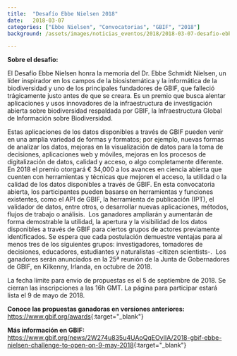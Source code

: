 ```yaml
---
title:  "Desafío Ebbe Nielsen 2018"
date:   2018-03-07
categories: ["Ebbe Nielsen", "Convocatorias", "GBIF", "2018"]
background: /assets/images/noticias_eventos/2018/2018-03-07-desafio-ebbe-nielsen-2018.png

---
```

**Sobre el desafío:**

El Desafío Ebbe Nielsen honra la memoria del Dr. Ebbe Schmidt Nielsen, un líder inspirador en los campos de la biosistemática y la informática de la biodiversidad y uno de los principales fundadores de GBIF, que falleció trágicamente justo antes de que se creara. Es un premio que busca alentar aplicaciones y usos innovadores de la infraestructura de investigación abierta sobre biodiversidad respaldada por GBIF, la Infraestructura Global de Información sobre Biodiversidad.  

Estas aplicaciones de los datos disponibles a través de GBIF pueden venir en una amplia variedad de formas y formatos; por ejemplo, nuevas formas de analizar los datos, mejoras en la visualización de datos para la toma de decisiones, aplicaciones web y móviles, mejoras en los procesos de digitalización de datos, calidad y acceso, o algo completamente diferente.   En 2018 el premio otorgará € 34,000 a los avances en ciencia abierta que cuenten con herramientas y técnicas que mejoren el acceso, la utilidad o la calidad de los datos disponibles a través de GBIF. En esta convocatoria abierta, los participantes pueden basarse en herramientas y funciones existentes, como el API de GBIF, la herramienta de publicación (IPT), el validador de datos, entre otros, o desarrollar nuevas aplicaciones, métodos, flujos de trabajo o análisis.  Los ganadores ampliarán y aumentarán de forma demostrable la utilidad, la apertura y la visibilidad de los datos disponibles a través de GBIF para ciertos grupos de actores previamente identificados. Se espera que cada postulación demuestre ventajas para al menos tres de los siguientes grupos: investigadores, tomadores de decisiones, educadores, estudiantes y naturalistas -citizen scientists-.  Los ganadores serán anunciados en la 25ª reunión de la Junta de Gobernadores de GBIF, en Kilkenny, Irlanda, en octubre de 2018.  

La fecha límite para envío de propuestas es el 5 de septiembre de 2018. Se cierran las inscripciones a las 16h GMT. La página para participar estará lista el 9 de mayo de 2018.  
 

**Conoce las propuestas ganadoras en versiones anteriores:**
<https://www.gbif.org/awards>{:target="_blank"}

 

**Más información en GBIF:**
<https://www.gbif.org/news/2W274u835u4UAoQqEOyIIA/2018-gbif-ebbe-nielsen-challenge-to-open-on-9-may-2018>{:target="_blank"}
